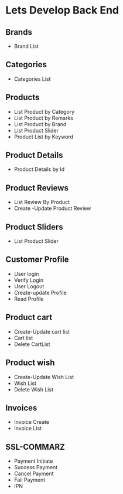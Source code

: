 # Lets Develop Back End

## Brands 
- Brand List

## Categories
- Categories List

## Products
- List Product by Category
- List Product by Remarks
- List Product by Brand
- List Product Slider
- Product List by Keyword

## Product Details
- Product Details by Id

## Product Reviews
- List Review By Product 
- Create -Update Product Review

## Product Sliders
- List Product Slider

## Customer Profile
- User login
- Verify Login
- User Logout
- Create-update Profile
- Read Profile

## Product cart
- Create-Update cart list
- Cart list
- Delete CartList

## Product wish
- Create-Update Wish List
- Wish List
- Delete Wish List

## Invoices
- Invoice Create
- Invoice List

## SSL-COMMARZ
- Payment Initiate
- Success Payment
- Cancel Payment
- Fail Payment
- IPN
